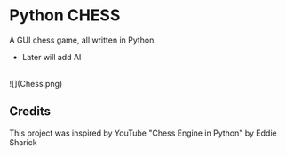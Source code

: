 # Python CHESS
A GUI chess game, all written in Python. 
* Later will add AI
<br>
![](Chess.png)


## Credits
This project was inspired by YouTube "Chess Engine in Python" by Eddie Sharick
